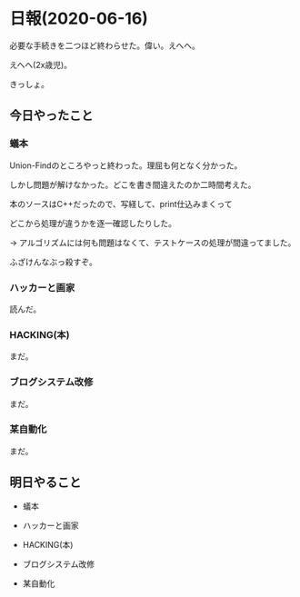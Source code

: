 # 日報(2020-06-16)

必要な手続きを二つほど終わらせた。偉い。えへへ。

えへへ(2x歳児)。

きっしょ。

## 今日やったこと

### 蟻本

Union-Findのところやっと終わった。理屈も何となく分かった。

しかし問題が解けなかった。どこを書き間違えたのか二時間考えた。

本のソースはC++だったので、写経して、print仕込みまくって

どこから処理が違うかを逐一確認したりした。

-> アルゴリズムには何も問題はなくて、テストケースの処理が間違ってました。

ふざけんなぶっ殺すぞ。

### ハッカーと画家

読んだ。

### HACKING(本)

まだ。

### ブログシステム改修

まだ。

### 某自動化

まだ。

## 明日やること

* 蟻本

* ハッカーと画家

* HACKING(本)

* ブログシステム改修

* 某自動化
